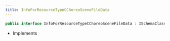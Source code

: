 ```yaml
---
title: InfoForResourceTypeCChoreoSceneFileData
---
```


```csharp
public interface InfoForResourceTypeCChoreoSceneFileData : ISchemaClass<InfoForResourceTypeCChoreoSceneFileData>, ISchemaField, ISchemaClass, INativeHandle
```

- Implements

